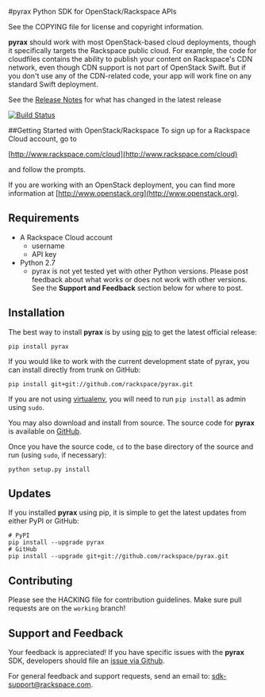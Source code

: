 #pyrax
Python SDK for OpenStack/Rackspace APIs

See the COPYING file for license and copyright information.

**pyrax** should work with most OpenStack-based cloud deployments, though it specifically targets the Rackspace public cloud. For example, the code for cloudfiles contains the ability to publish your content on Rackspace's CDN network, even though CDN support is not part of OpenStack Swift. But if you don't use any of the CDN-related code, your app will work fine on any standard Swift deployment.

See the [Release Notes](https://github.com/rackspace/pyrax/tree/master/samples) for what has changed in the latest release

[![Build Status](https://travis-ci.org/rackspace/pyrax.png?branch=travis-ci)](https://travis-ci.org/rackspace/pyrax)

##Getting Started with OpenStack/Rackspace
To sign up for a Rackspace Cloud account, go to

[http://www.rackspace.com/cloud](http://www.rackspace.com/cloud)

and follow the prompts.

If you are working with an OpenStack deployment, you can find more information at [http://www.openstack.org](http://www.openstack.org).


## Requirements

* A Rackspace Cloud account
	* username
	* API key
* Python 2.7
	* pyrax is not yet tested yet with other Python versions. Please post feedback about what works or does not work with other versions. See the **Support and Feedback** section below for where to post.


## Installation
The best way to install **pyrax** is by using [pip](http://www.pip-installer.org/en/latest/) to get the latest official release:

	pip install pyrax

If you would like to work with the current development state of pyrax, you can install directly from trunk on GitHub:

	pip install git+git://github.com/rackspace/pyrax.git

If you are not using [virtualenv](http://pypi.python.org/pypi/virtualenv), you will need to run `pip install` as admin using `sudo`.

You may also download and install from source. The source code for **pyrax** is available on [GitHub](https://github.com/rackspace/pyrax/).

Once you have the source code, `cd` to the base directory of the source and run (using `sudo`, if necessary):

	python setup.py install


## Updates
If you installed **pyrax** using pip, it is simple to get the latest updates from either PyPI or GitHub:

	# PyPI
	pip install --upgrade pyrax
	# GitHub
	pip install --upgrade git+git://github.com/rackspace/pyrax.git


## Contributing
Please see the HACKING file for contribution guidelines. Make sure pull requests are on the `working` branch!


## Support and Feedback
Your feedback is appreciated! If you have specific issues with the **pyrax** SDK, developers should file an [issue via Github](https://github.com/rackspace/pyrax/issues).

For general feedback and support requests, send an email to: <sdk-support@rackspace.com>.
